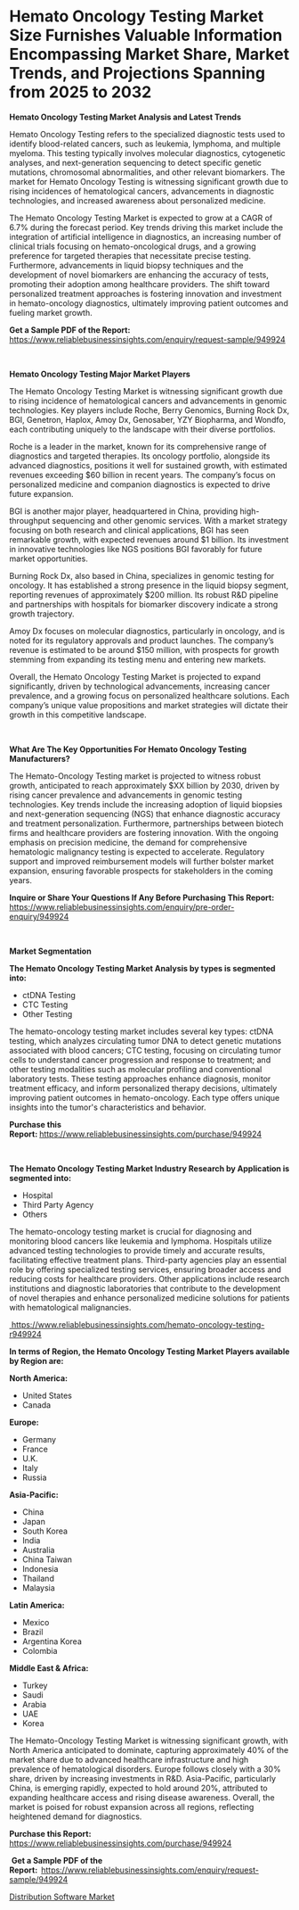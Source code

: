 <p><h1>Hemato Oncology Testing Market Size Furnishes Valuable Information Encompassing Market Share, Market Trends, and Projections Spanning from 2025 to 2032</h1></p><p><strong>Hemato Oncology Testing Market Analysis and Latest Trends</strong></p>
<p><p>Hemato Oncology Testing refers to the specialized diagnostic tests used to identify blood-related cancers, such as leukemia, lymphoma, and multiple myeloma. This testing typically involves molecular diagnostics, cytogenetic analyses, and next-generation sequencing to detect specific genetic mutations, chromosomal abnormalities, and other relevant biomarkers. The market for Hemato Oncology Testing is witnessing significant growth due to rising incidences of hematological cancers, advancements in diagnostic technologies, and increased awareness about personalized medicine.</p><p>The Hemato Oncology Testing Market is expected to grow at a CAGR of 6.7% during the forecast period. Key trends driving this market include the integration of artificial intelligence in diagnostics, an increasing number of clinical trials focusing on hemato-oncological drugs, and a growing preference for targeted therapies that necessitate precise testing. Furthermore, advancements in liquid biopsy techniques and the development of novel biomarkers are enhancing the accuracy of tests, promoting their adoption among healthcare providers. The shift toward personalized treatment approaches is fostering innovation and investment in hemato-oncology diagnostics, ultimately improving patient outcomes and fueling market growth.</p></p>
<p><strong>Get a Sample PDF of the Report:&nbsp;</strong> <a href="https://www.reliablebusinessinsights.com/enquiry/request-sample/949924?utm_campaign=3000&utm_medium=2&utm_source=Github&utm_content=ia&utm_term=06032025&utm_id=hemato-oncology-testing">https://www.reliablebusinessinsights.com/enquiry/request-sample/949924</a></p>
<p>&nbsp;</p>
<p><strong>Hemato Oncology Testing Major Market Players</strong></p>
<p><p>The Hemato Oncology Testing Market is witnessing significant growth due to rising incidence of hematological cancers and advancements in genomic technologies. Key players include Roche, Berry Genomics, Burning Rock Dx, BGI, Genetron, Haplox, Amoy Dx, Genosaber, YZY Biopharma, and Wondfo, each contributing uniquely to the landscape with their diverse portfolios.</p><p>Roche is a leader in the market, known for its comprehensive range of diagnostics and targeted therapies. Its oncology portfolio, alongside its advanced diagnostics, positions it well for sustained growth, with estimated revenues exceeding $60 billion in recent years. The company’s focus on personalized medicine and companion diagnostics is expected to drive future expansion.</p><p>BGI is another major player, headquartered in China, providing high-throughput sequencing and other genomic services. With a market strategy focusing on both research and clinical applications, BGI has seen remarkable growth, with expected revenues around $1 billion. Its investment in innovative technologies like NGS positions BGI favorably for future market opportunities.</p><p>Burning Rock Dx, also based in China, specializes in genomic testing for oncology. It has established a strong presence in the liquid biopsy segment, reporting revenues of approximately $200 million. Its robust R&D pipeline and partnerships with hospitals for biomarker discovery indicate a strong growth trajectory.</p><p>Amoy Dx focuses on molecular diagnostics, particularly in oncology, and is noted for its regulatory approvals and product launches. The company’s revenue is estimated to be around $150 million, with prospects for growth stemming from expanding its testing menu and entering new markets.</p><p>Overall, the Hemato Oncology Testing Market is projected to expand significantly, driven by technological advancements, increasing cancer prevalence, and a growing focus on personalized healthcare solutions. Each company’s unique value propositions and market strategies will dictate their growth in this competitive landscape.</p></p>
<p>&nbsp;</p>
<p><strong>What Are The Key Opportunities For Hemato Oncology Testing Manufacturers?</strong></p>
<p><p>The Hemato-Oncology Testing market is projected to witness robust growth, anticipated to reach approximately $XX billion by 2030, driven by rising cancer prevalence and advancements in genomic testing technologies. Key trends include the increasing adoption of liquid biopsies and next-generation sequencing (NGS) that enhance diagnostic accuracy and treatment personalization. Furthermore, partnerships between biotech firms and healthcare providers are fostering innovation. With the ongoing emphasis on precision medicine, the demand for comprehensive hematologic malignancy testing is expected to accelerate. Regulatory support and improved reimbursement models will further bolster market expansion, ensuring favorable prospects for stakeholders in the coming years.</p></p>
<p><strong>Inquire or Share Your Questions If Any Before Purchasing This Report:</strong> <a href="https://www.reliablebusinessinsights.com/enquiry/pre-order-enquiry/949924?utm_campaign=3000&utm_medium=2&utm_source=Github&utm_content=ia&utm_term=06032025&utm_id=hemato-oncology-testing">https://www.reliablebusinessinsights.com/enquiry/pre-order-enquiry/949924</a></p>
<p>&nbsp;</p>
<p><strong>Market Segmentation</strong></p>
<p><strong>The Hemato Oncology Testing Market Analysis by types is segmented into:</strong></p>
<p><ul><li>ctDNA Testing</li><li>CTC Testing</li><li>Other Testing</li></ul></p>
<p><p>The hemato-oncology testing market includes several key types: ctDNA testing, which analyzes circulating tumor DNA to detect genetic mutations associated with blood cancers; CTC testing, focusing on circulating tumor cells to understand cancer progression and response to treatment; and other testing modalities such as molecular profiling and conventional laboratory tests. These testing approaches enhance diagnosis, monitor treatment efficacy, and inform personalized therapy decisions, ultimately improving patient outcomes in hemato-oncology. Each type offers unique insights into the tumor's characteristics and behavior.</p></p>
<p><strong>Purchase this Report:&nbsp;</strong><a href="https://www.reliablebusinessinsights.com/purchase/949924?utm_campaign=3000&utm_medium=2&utm_source=Github&utm_content=ia&utm_term=06032025&utm_id=hemato-oncology-testing">https://www.reliablebusinessinsights.com/purchase/949924</a></p>
<p>&nbsp;</p>
<p><strong>The Hemato Oncology Testing Market Industry Research by Application is segmented into:</strong></p>
<p><ul><li>Hospital</li><li>Third Party Agency</li><li>Others</li></ul></p>
<p><p>The hemato-oncology testing market is crucial for diagnosing and monitoring blood cancers like leukemia and lymphoma. Hospitals utilize advanced testing technologies to provide timely and accurate results, facilitating effective treatment plans. Third-party agencies play an essential role by offering specialized testing services, ensuring broader access and reducing costs for healthcare providers. Other applications include research institutions and diagnostic laboratories that contribute to the development of novel therapies and enhance personalized medicine solutions for patients with hematological malignancies.</p></p>
<p><a href="https://www.reliablebusinessinsights.com/hemato-oncology-testing-r949924?utm_campaign=3000&utm_medium=2&utm_source=Github&utm_content=ia&utm_term=06032025&utm_id=hemato-oncology-testing">&nbsp;https://www.reliablebusinessinsights.com/hemato-oncology-testing-r949924</a></p>
<p><strong>In terms of Region, the Hemato Oncology Testing Market Players available by Region are:</strong></p>
<p>
    <p> <strong> North America: </strong>
        <ul>
            <li>United States</li>
            <li>Canada</li>
        </ul>
        </p> 
    <p> <strong> Europe: </strong>
        <ul>
            <li>Germany</li>
            <li>France</li>
            <li>U.K.</li>
            <li>Italy</li>
            <li>Russia</li>
        </ul>
        </p> 
    <p> <strong> Asia-Pacific: </strong>
        <ul>
            <li>China</li>
            <li>Japan</li>
            <li>South Korea</li>
            <li>India</li>
            <li>Australia</li>
            <li>China Taiwan</li>
            <li>Indonesia</li>
            <li>Thailand</li>
            <li>Malaysia</li>
        </ul>
        </p> 
    <p> <strong> Latin America: </strong>
        <ul>
            <li>Mexico</li>
            <li>Brazil</li>
            <li>Argentina Korea</li>
            <li>Colombia</li>
        </ul>
        </p> 
    <p> <strong> Middle East & Africa: </strong>
        <ul>
            <li>Turkey</li>
            <li>Saudi</li>
            <li>Arabia</li>
            <li>UAE</li>
            <li>Korea</li>
        </ul>
    </p>
    </p>
<p><p>The Hemato-Oncology Testing Market is witnessing significant growth, with North America anticipated to dominate, capturing approximately 40% of the market share due to advanced healthcare infrastructure and high prevalence of hematological disorders. Europe follows closely with a 30% share, driven by increasing investments in R&D. Asia-Pacific, particularly China, is emerging rapidly, expected to hold around 20%, attributed to expanding healthcare access and rising disease awareness. Overall, the market is poised for robust expansion across all regions, reflecting heightened demand for diagnostics.</p></p>
<p><strong>Purchase this Report: </strong><a href="https://www.reliablebusinessinsights.com/purchase/949924?utm_campaign=3000&utm_medium=2&utm_source=Github&utm_content=ia&utm_term=06032025&utm_id=hemato-oncology-testing">https://www.reliablebusinessinsights.com/purchase/949924</a></p>
<p>&nbsp;<strong>Get a Sample PDF of the Report:&nbsp;&nbsp;</strong><a href="https://www.reliablebusinessinsights.com/enquiry/request-sample/949924?utm_campaign=3000&utm_medium=2&utm_source=Github&utm_content=ia&utm_term=06032025&utm_id=hemato-oncology-testing">https://www.reliablebusinessinsights.com/enquiry/request-sample/949924</a></p>
<p><strong></strong></p>
<p><p><a href="https://github.com/berbelsagwan/Market-Research-Report-List-1/blob/main/distribution-software-market.md?utm_campaign=3000&utm_medium=2&utm_source=Github&utm_content=ia&utm_term=06032025&utm_id=hemato-oncology-testing">Distribution Software Market</a></p></p>